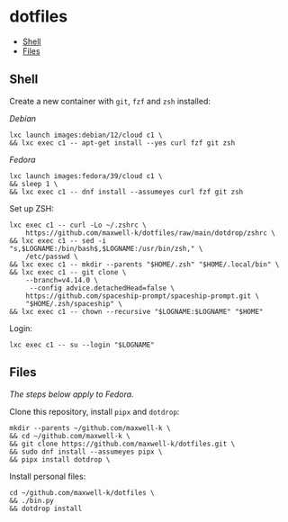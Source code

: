 # dotfiles

<!-- toc -->

- [Shell](#shell)
- [Files](#files)

<!-- tocstop -->

## Shell

Create a new container with `git`, `fzf` and `zsh` installed:

_Debian_

<!-- embedme .README.md-files/debian.sh -->

```
lxc launch images:debian/12/cloud c1 \
&& lxc exec c1 -- apt-get install --yes curl fzf git zsh
```

_Fedora_

    lxc launch images:fedora/39/cloud c1 \
    && sleep 1 \
    && lxc exec c1 -- dnf install --assumeyes curl fzf git zsh

Set up ZSH:

<!-- embedme .README.md-files/zsh.sh -->

```
lxc exec c1 -- curl -Lo ~/.zshrc \
    https://github.com/maxwell-k/dotfiles/raw/main/dotdrop/zshrc \
&& lxc exec c1 -- sed -i "s,$LOGNAME:/bin/bash$,$LOGNAME:/usr/bin/zsh," \
    /etc/passwd \
&& lxc exec c1 -- mkdir --parents "$HOME/.zsh" "$HOME/.local/bin" \
&& lxc exec c1 -- git clone \
    --branch=v4.14.0 \
     --config advice.detachedHead=false \
    https://github.com/spaceship-prompt/spaceship-prompt.git \
    "$HOME/.zsh/spaceship" \
&& lxc exec c1 -- chown --recursive "$LOGNAME:$LOGNAME" "$HOME"
```

Login:

    lxc exec c1 -- su --login "$LOGNAME"

## Files

_The steps below apply to Fedora._

Clone this repository, install `pipx` and `dotdrop`:

    mkdir --parents ~/github.com/maxwell-k \
    && cd ~/github.com/maxwell-k \
    && git clone https://github.com/maxwell-k/dotfiles.git \
    && sudo dnf install --assumeyes pipx \
    && pipx install dotdrop \

Install personal files:

    cd ~/github.com/maxwell-k/dotfiles \
    && ./bin.py
    && dotdrop install

<!--

Test `bin.py` in isolation

_Fedora 39_

    lxc launch images:fedora/39/cloud c1 \
    && sleep 1 \
    && lxc exec c1 -- dnf install --assumeyes python3.11 php \
    && lxc file push bin.py c1/home/$LOGNAME/ \
    && lxc file push bin.toml c1/home/$LOGNAME/ \
    && lxc exec c1 -- su --login "$LOGNAME" -c ./bin.py \
    && lxc stop c1 \
    && lxc delete c1

_Debian 12_

    lxc launch images:debian/12/cloud c1 \
    && sleep 1 \
    && lxc exec c1 -- apt-get install --yes python3 php \
    && lxc file push bin.py c1/home/$LOGNAME/ \
    && lxc file push bin.toml c1/home/$LOGNAME/ \
    && lxc exec c1 -- su --login "$LOGNAME" -c ./bin.py \
    && lxc stop c1 \
    && lxc delete c1

-->
<!-- vim: set filetype=markdown.embedme.markdown-toc.htmlCommentNoSpell.dprint : -->

